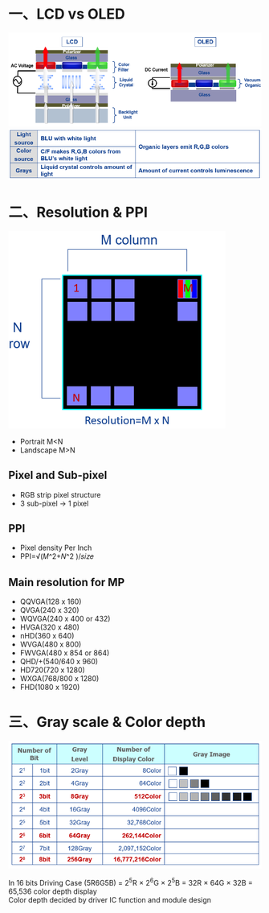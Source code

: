 # 一、LCD vs OLED

<img src="https://github.com/lowkeyway/Embedded/blob/master/Software/Driver/Pic/LCD/00_LCD%26OLED%E7%BB%93%E6%9E%84%E5%9B%BE.png">

<img src="https://github.com/lowkeyway/Embedded/blob/master/Software/Driver/Pic/LCD/00_LCD%26OLED%E5%AF%B9%E6%AF%94.png">

# 二、Resolution & PPI

<img src="https://github.com/lowkeyway/Embedded/blob/master/Software/Driver/Pic/LCD/01_Resolution.png">

+ Portrait M<N
+ Landscape M>N

## Pixel and Sub-pixel
+ RGB strip pixel structure
+ 3 sub-pixel -> 1 pixel

## PPI 
+ Pixel density Per Inch
+ PPI=√(𝑀^2+𝑁^2 )/𝑠𝑖𝑧𝑒 

## Main resolution for MP
+ QQVGA(128 x 160)
+ QVGA(240 x 320)
+ WQVGA(240 x 400 or 432)
+ HVGA(320 x 480)
+ nHD(360 x 640)
+ WVGA(480 x 800)
+ FWVGA(480 x 854 or 864)
+ QHD/+(540/640 x 960) 
+ HD720(720 x 1280)
+ WXGA(768/800 x 1280)
+ FHD(1080 x 1920)

# 三、Gray scale & Color depth

<img src="https://github.com/lowkeyway/Embedded/blob/master/Software/Driver/Pic/LCD/02_Gray%20scale%20%26%20Color%20depth.png">

In 16 bits Driving Case (5R6G5B) = 2<sup>5</sup>R × 2<sup>6</sup>G × 2<sup>5</sup>B  = 32R × 64G × 32B = 65,536 color depth display  
Color depth decided by driver IC function and module design


